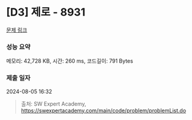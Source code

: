 # [D3] 제로 - 8931 

[문제 링크](https://swexpertacademy.com/main/code/problem/problemDetail.do?contestProbId=AW5jBWLq7jwDFATQ) 

### 성능 요약

메모리: 42,728 KB, 시간: 260 ms, 코드길이: 791 Bytes

### 제출 일자

2024-08-05 16:32



> 출처: SW Expert Academy, https://swexpertacademy.com/main/code/problem/problemList.do
